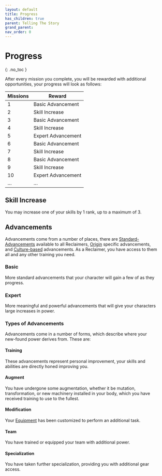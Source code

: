 ```yaml
---
layout: default
title: Progress
has_children: true
parent: Telling The Story
grand_parent: 
nav_order: 0
---
```

# Progress
{: .no_toc }

After every mission you complete, you will be rewarded with additional opportunities, your progress will look as follows:

| Missions | Reward             |
| -------- | ------------------ |
| 1        | Basic Advancement           |
| 2        | Skill Increase  |
| 3        | Basic Advancement           |
| 4        | Skill Increase  |
| 5        | Expert Advancement |
| 6        | Basic Advancement           |
| 7        | Skill Increase  |
| 8        | Basic Advancement           |
| 9        | Skill Increase  |
| 10       | Expert Advancement |
| …      | …                   |

## Skill Increase
You may increase one of your skills by 1 rank, up to a maximum of 3.
## Advancements
Advancements come from a number of places, there are [Standard-Advancements](Game/Standard-Advancements) available to all Reclaimers, [Origin](Game/Creating-A-Reclaimer#Origin) specific advancements, and [Culture-based](Game/Cultures-And-Races) advancements. As a Reclaimer, you have access to them all and any other training you need.

### Basic
More standard advancements that your character will gain a few of as they progress.

### Expert
More meaningful and powerful advancements that will give your characters large increases in power.


### Types of Advancements
Advancements come in a number of forms, which describe where your new-found power derives from. These are:
#### Training
These advancements represent personal improvement, your skills and abilities are directly honed improving you.

#### Augment
You have undergone some augmentation, whether it be mutation, transformation, or new machinery installed in your body, which you have received training to use to the fullest.

#### Modification
Your [Equipment](Game/Core/Equipment) has been customized to perform an additional task.

#### Team
You have trained or equipped your team with additional power.

#### Specialization
You have taken further specialization, providing you with additional gear access.

